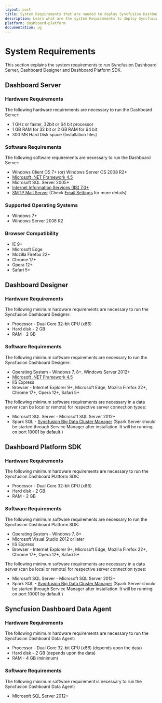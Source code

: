 ```yaml
---
layout: post
title: System Requirements that are needed to deploy Syncfusion Dashboard Platform.
description: Learn what are the system Requirements to deploy Syncfusion Dashboard Platform in your machine.
platform: dashboard-platform
documentation: ug
---
```


# System Requirements

This section explains the system requirements to run Syncfusion Dashboard Server, Dashboard Designer and Dashboard Platform SDK. 

## Dashboard Server

### Hardware Requirements

The following hardware requirements are necessary to run the Dashboard Server:

 * 1 GHz or faster, 32bit or 64 bit processor
 * 1 GB RAM for 32 bit or 2 GB RAM for 64 bit
 * 300 MB Hard Disk space (Installation files)

### Software Requirements

The following software requirements are necessary to run the Dashboard Server:

* Windows Client OS 7+ (or) Windows Server OS 2008 R2+
* [Microsoft .NET Framework 4.5](https://www.microsoft.com/en-in/download/details.aspx?id=30653)
* Microsoft SQL Server 2005+
* [Internet Information Services (IIS) 7.0+](https://en.wikipedia.org/wiki/Internet_Information_Services)
* [SMTP Mail Server](https://en.wikipedia.org/wiki/Simple_Mail_Transfer_Protocol) (Check [Email Settings](/dashboard-platform/dashboard-server/site-settings/email-settings) for more details)

### Supported Operating Systems

* Windows 7+
* Windows Server 2008 R2

### Browser Compatibility

* IE 9+
* Microsoft Edge
* Mozilla Firefox 22+
* Chrome 17+
* Opera 12+
* Safari 5+

## Dashboard Designer

### Hardware Requirements
     
The following minimum hardware requirements are necessary to run the Syncfusion Dashboard Designer:
	 
* Processor - Dual Core 32-bit CPU (x86)
* Hard disk - 2 GB
* RAM - 2 GB

### Software Requirements

The following minimum software requirements are necessary to run the Syncfusion Dashboard Designer:

* Operating System - Windows 7, 8+, Windows Server 2012+ 
* [Microsoft .NET Framework 4.5](https://www.microsoft.com/en-in/download/details.aspx?id=30653)
* IIS Express
* Browser - Internet Explorer 9+, Microsoft Edge, Mozilla Firefox 22+, Chrome 17+, Opera 12+, Safari 5+
     
The following minimum software requirements are necessary in a data server (can be local or remote) for respective server connection types:

* Microsoft SQL Server - Microsoft SQL Server 2012+
* Spark SQL - [Syncfusion Big Data Cluster Manager](https://www.syncfusion.com/downloads/bigdata) (Spark Server should be started through Service Manager after installation. It will be running on port 10001 by default.) 
	 
## Dashboard Platform SDK

### Hardware Requirements
     
The following minimum hardware requirements are necessary to run the Syncfusion Dashboard Platform SDK:
	 
* Processor - Dual Core 32-bit CPU (x86)
* Hard disk - 2 GB
* RAM - 2 GB
	 
### Software Requirements

The following minimum software requirements are necessary to run the Syncfusion Dashboard Platform SDK:

* Operating System - Windows 7, 8+
* Microsoft Visual Studio 2012 or later
* IIS Express
* Browser - Internet Explorer 9+, Microsoft Edge, Mozilla Firefox 22+, Chrome 17+, Opera 12+, Safari 5+
	 
The following minimum software requirements are necessary in a data server (can be local or remote) for respective server connection types:

* Microsoft SQL Server - Microsoft SQL Server 2012+
* Spark SQL - [Syncfusion Big Data Cluster Manager](https://www.syncfusion.com/downloads/bigdata) (Spark Server should be started through Service Manager after installation. It will be running on port 10001 by default.) 

## Syncfusion Dashboard Data Agent

### Hardware Requirements

The following minimum hardware requirements are necessary to run the Syncfusion Dashboard Data Agent:

* Processor - Dual Core 32-bit CPU (x86) (depends upon the data)
* Hard disk - 2 GB (depends upon the data)
* RAM - 4 GB (minimum)

### Software Requirements

The following minimum software requirement is necessary to run the Syncfusion Dashboard Data Agent:

* Microsoft SQL Server 2012+ 

